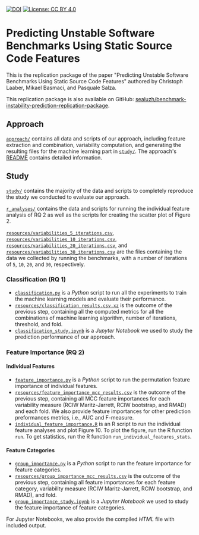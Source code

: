 [![DOI](https://zenodo.org/badge/{369158102}.svg)](https://zenodo.org/badge/latestdoi/369158102)
[![License: CC BY 4.0](https://img.shields.io/badge/License-CC%20BY%204.0-lightgrey.svg)](http://creativecommons.org/licenses/by/4.0/)


# Predicting Unstable Software Benchmarks Using Static Source Code Features

This is the replication package of the paper "Predicting Unstable Software Benchmarks Using Static Source Code Features" authored by Christoph Laaber, Mikael Basmaci, and Pasquale Salza.

This replication package is also available on GitHub:  [sealuzh/benchmark-instability-prediction-replication-package](https://github.com/sealuzh/benchmark-instability-prediction-replication-package).


## Approach
[`approach/`](approach/) contains all data and scripts of our approach, including feature extraction and combination, variability computation, and generating the resulting files for the machine learning part in [`study/`](study/).
The approach's [README](approach/README.md) contains detailed information.


## Study

[`study/`](study/) contains the majority of the data and scripts to completely reproduce the study we conducted to evaluate our approach.

[`r_analyses/`](r_analyses/) contains the data and scripts for running the individual feature analysis of RQ 2 as well as the scripts for creating the scatter plot of Figure 2.

[`resources/variabilities_5_iterations.csv`](study/resources/variabilities_5_iterations.csv),
[`resources/variabilities_10_iterations.csv`](study/resources/variabilities_10_iterations.csv),
[`resources/variabilities_20_iterations.csv`](study/resources/variabilities_20_iterations.csv),
and
[`resources/variabilities_30_iterations.csv`](study/resources/variabilities_30_iterations.csv) are the files containing the data we collected by running the benchmarks, with a number of iterations of `5`, `10`, `20`, and `30`, respectively.

### Classification (RQ 1)
* [`classification.py`](study/classification.py) is a *Python* script to run all the experiments to train the machine learning models and evaluate their performance.
* [`resources/classification_results.csv.xz`](study/resources/classification_results.csv.xz) is the outcome of the previous step, containing all the computed metrics for all the combinations of machine learning algorithm, number of iterations, threshold, and fold.
* [`classification_study.ipynb`](study/classification_study.ipynb) is a *Jupyter Notebook* we used to study the prediction performance of our approach.

### Feature Importance (RQ 2)

#### Individual Features
* [`feature_importance.py`](study/feature_importance.py) is a *Python* script to run the permutation feature importance of individual features.
* [`resources/feature_importance_mcc_results.csv`](study/resources/feature_importance_mcc_results.csv) is the outcome of the previous step, containing all MCC feature importances for each variability measure (RCIW Maritz-Jarrett, RCIW bootstrap, and RMAD) and each fold.
We also provide feature importances for other prediction preformances metrics, i.e., AUC and F-measure.
* [`individual_feature_importance.R`](r_analyses/individual_feature_importance.R) is an R script to run the individual feature analyses and plot Figure 10.
To plot the figure, run the R function `run`.
To get statistics, run the R function `run_individual_features_stats`.

#### Feature Categories
* [`group_importance.py`](study/group_importance.py) is a *Python* script to run the feature importance for feature categories.
* [`resources/group_importance_mcc_results.csv`](study/resources/group_importance_mcc_results.csv) is the outcome of the previous step, containing all feature importances for each feature category, variability measure (RCIW Maritz-Jarrett, RCIW bootstrap, and RMAD), and fold.
* [`group_importance_study.ipynb`](study/group_importance_study.ipynb) is a *Jupyter Notebook* we used to study the feature importance of feature categories.

For Jupyter Notebooks, we also provide the compiled *HTML* file with included output.
